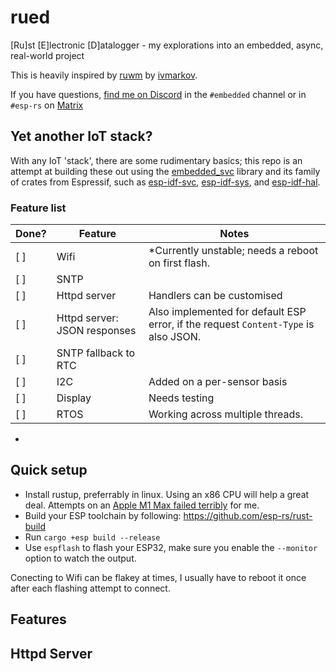 # rued
[Ru]st [E]lectronic [D]atalogger - my explorations into an embedded, async, real-world project

This is heavily inspired by [ruwm](https://github.com/ivmarkov/ruwm) by [ivmarkov](https://github.com/ivmarkov).

If you have questions, [find me on Discord](https://discord.gg/rust-lang-community) in the `#embedded` channel or in `#esp-rs` on [Matrix](https://matrix.to/#/#esp-rs:matrix.org)

## Yet another IoT stack?

With any IoT 'stack', there are some rudimentary basics; this repo is an attempt at building these out using the [embedded_svc](https://github.com/esp-rs/embedded-svc) library and its family of crates from Espressif, such as [esp-idf-svc](https://github.com/esp-rs/esp-idf-svc), [esp-idf-sys](https://github.com/esp-rs/esp-idf-sys), and [esp-idf-hal](https://github.com/esp-rs/esp-idf-hal).

### Feature list

| Done? | Feature | Notes |
|-----|---|---|
| [ ] | Wifi | *Currently unstable; needs a reboot on first flash. |
| [ ] | SNTP |  |
| [ ] | Httpd server | Handlers can be customised |
| [ ] | Httpd server: JSON responses | Also implemented for default ESP error, if the request `Content-Type` is also JSON. |
| [ ] | SNTP fallback to RTC |  |
| [ ] | I2C | Added on a per-sensor basis |
| [ ] | Display | Needs testing |
| [ ] | RTOS | Working across multiple threads. |

- [P]: pending.


## Quick setup

- Install rustup, preferrably in linux.  Using an x86 CPU will help a great deal. Attempts on an [Apple M1 Max failed terribly](https://desilva.io/posts/rust-for-embedded-is-better-on-x86) for me.
- Build your ESP toolchain by following: https://github.com/esp-rs/rust-build
- Run `cargo +esp build --release`
- Use `espflash` to flash your ESP32, make sure you enable the `--monitor` option to watch the output.

Conecting to Wifi can be flakey at times, I usually have to reboot it once after each flashing attempt to connect.

## Features


## Httpd Server
